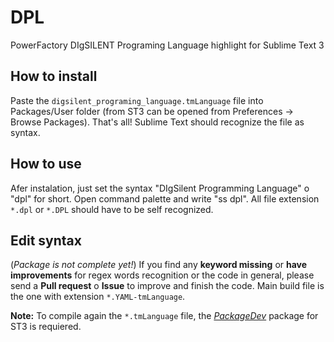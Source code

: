 # DPL
PowerFactory DIgSILENT Programing Language highlight for Sublime Text 3

## How to install
Paste the `digsilent_programing_language.tmLanguage` file into Packages/User folder (from ST3 can be opened from Preferences -> Browse Packages). That's all! Sublime Text should recognize the file as syntax.

## How to use
Afer instalation, just set the syntax "DIgSilent Programming Language" o "dpl" for short. Open command palette and write "ss dpl". All file extension `*.dpl` or `*.DPL` should have to be self recognized.

## Edit syntax
(*Package is not complete yet!*) If you find any **keyword missing** or **have improvements** for regex words recognition or the code in general, please send a **Pull request** o **Issue** to improve and finish the code. Main build file is the one with extension `*.YAML-tmLanguage`.

**Note:**
To compile again the `*.tmLanguage` file, the *[PackageDev](https://packagecontrol.io/packages/PackageDev)* package for ST3 is requiered.
